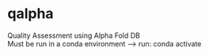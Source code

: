 # qalpha
Quality Assessment using Alpha Fold DB <br />
Must be run in a conda environment --> run: conda activate
